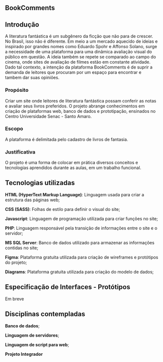 ## BookComments

## Introdução 
A literatura fantástica é um subgênero da ficção que não para de crescer. No Brasil, isso não é diferente. Em meio a um mercado aquecido de ideias e inspirado por grandes nomes como Eduardo Spohr e Affonso Solano, surge a necessidade de uma plataforma para uma dinâmica avaliação visual do público em questão. A ideia também se repete se comparado ao campo do cinema, onde sites de avaliação de filmes estão em constante atividade. Dado tal contexto, a intenção da plataforma BookComments é de suprir a demanda de leitores que procuram por um espaço para encontrar e tambem dar suas opiniões. 

 
### Propósito  
Criar um site onde leitores de literatura fantástica possam conferir as notas e avaliar seus livros preferidos. O projeto abrange conhecimentos em criação de plataformas web, banco de dados e prototipação, ensinados no Centro Universidade Senac - Santo Amaro. 

 
### Escopo 
A plataforma é delimitada pelo cadastro de livros de fantasia. <editar> 


### Justificativa  
O projeto é uma forma de colocar em prática diversos conceitos e tecnologias aprendidos durante as aulas, em um trabalho funcional.  


## Tecnologias utilizadas 
**HTML (HyperText Markup Language)**: Linguagem usada para criar a estrutura das páginas web; 
  
**CSS (SASS)**: Folhas de estilo para definir o visual do site; 
  
**Javascript**: Linguagem de programação utilizada para criar funções no site; 
  
**PHP**: Linguagem responsável pela transição de informações entre o site e o servidor; 
  
**MS SQL Server**: Banco de dados utilizado para armazenar as informações contidas no site; 
  
**Figma**: Plataforma gratuita utilizada para criação de wireframes e protótipos do projeto; 
  
**Diagrams**: Plataforma gratuita utilizada para criação do modelo de dados; 


## Especificação de Interfaces - Protótipos 
Em breve


## Disciplinas contempladas 
**Banco de dados**; 

**Linguagem de servidores**;

**Linguagem de script para web**;

**Projeto Integrador**
